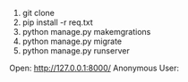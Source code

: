 
1) git clone 
2) pip install -r req.txt
3) python manage.py makemgrations
4) python manage.py migrate
5) python manage.py runserver

Open: http://127.0.0.1:8000/
Anonymous User:








